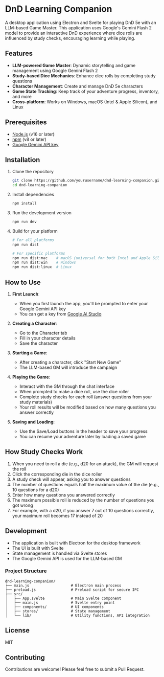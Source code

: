 # DnD Learning Companion

A desktop application using Electron and Svelte for playing DnD 5e with an LLM-based Game Master. This application uses Google's Gemini Flash 2 model to provide an interactive DnD experience where dice rolls are influenced by study checks, encouraging learning while playing.

## Features

- **LLM-powered Game Master**: Dynamic storytelling and game management using Google Gemini Flash 2
- **Study-based Dice Mechanics**: Enhance dice rolls by completing study questions
- **Character Management**: Create and manage DnD 5e characters
- **Game State Tracking**: Keep track of your adventure progress, inventory, and more
- **Cross-platform**: Works on Windows, macOS (Intel & Apple Silicon), and Linux

## Prerequisites

- [Node.js](https://nodejs.org/) (v16 or later)
- [npm](https://www.npmjs.com/) (v8 or later)
- [Google Gemini API key](https://ai.google.dev/)

## Installation

1. Clone the repository
   ```bash
   git clone https://github.com/yourusername/dnd-learning-companion.git
   cd dnd-learning-companion
   ```

2. Install dependencies
   ```bash
   npm install
   ```

3. Run the development version
   ```bash
   npm run dev
   ```

4. Build for your platform
   ```bash
   # For all platforms
   npm run dist
   
   # For specific platforms
   npm run dist:mac    # macOS (universal for both Intel and Apple Silicon)
   npm run dist:win    # Windows
   npm run dist:linux  # Linux
   ```

## How to Use

1. **First Launch**:
   - When you first launch the app, you'll be prompted to enter your Google Gemini API key
   - You can get a key from [Google AI Studio](https://ai.google.dev/)

2. **Creating a Character**:
   - Go to the Character tab
   - Fill in your character details
   - Save the character

3. **Starting a Game**:
   - After creating a character, click "Start New Game"
   - The LLM-based GM will introduce the campaign

4. **Playing the Game**:
   - Interact with the GM through the chat interface
   - When prompted to make a dice roll, use the dice roller
   - Complete study checks for each roll (answer questions from your study materials)
   - Your roll results will be modified based on how many questions you answer correctly

5. **Saving and Loading**:
   - Use the Save/Load buttons in the header to save your progress
   - You can resume your adventure later by loading a saved game

## How Study Checks Work

1. When you need to roll a die (e.g., d20 for an attack), the GM will request the roll
2. Click the corresponding die in the dice roller
3. A study check will appear, asking you to answer questions
4. The number of questions equals half the maximum value of the die (e.g., 10 questions for a d20)
5. Enter how many questions you answered correctly
6. The maximum possible roll is reduced by the number of questions you got wrong
7. For example, with a d20, if you answer 7 out of 10 questions correctly, your maximum roll becomes 17 instead of 20

## Development

- The application is built with Electron for the desktop framework
- The UI is built with Svelte
- State management is handled via Svelte stores
- The Google Gemini API is used for the LLM-based GM

### Project Structure

```
dnd-learning-companion/
├── main.js                   # Electron main process
├── preload.js                # Preload script for secure IPC
├── src/
│   ├── App.svelte            # Main Svelte component
│   ├── main.js               # Svelte entry point
│   ├── components/           # UI components
│   ├── stores/               # State management
│   └── lib/                  # Utility functions, API integration
```

## License

MIT

## Contributing

Contributions are welcome! Please feel free to submit a Pull Request.